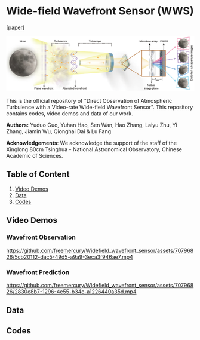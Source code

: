 # Wide-field Wavefront Sensor (WWS)

[[paper](todo)]

![figure1](https://github.com/freemercury/Widefield_wavefront_sensor/blob/main/docs/figure1.png)

This is the official repository of "Direct Observation of Atmospheric Turbulence with a Video-rate Wide-field Wavefront Sensor". This repository contains codes, video demos and data of our work.

**Authors:** Yuduo Guo, Yuhan Hao, Sen Wan, Hao Zhang, Laiyu Zhu, Yi Zhang,  Jiamin Wu, Qionghai Dai & Lu Fang

**Acknowledgements**: We acknowledge the support of the staff of the Xinglong 80cm Tsinghua - National Astronomical Observatory, Chinese Academic of Sciences.



## Table of Content

1. [Video Demos](#video-demos)
2. [Data](#data)
3. [Codes](#codes)

## Video Demos

### Wavefront Observation

https://github.com/freemercury/Widefield_wavefront_sensor/assets/70796826/5cb20112-dac5-49d5-a9a9-3eca3f946ae7.mp4

### Wavefront Prediction

https://github.com/freemercury/Widefield_wavefront_sensor/assets/70796826/2830e8b7-1296-4e55-b34c-a1226440a35d.mp4

## Data



## Codes
